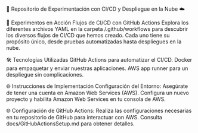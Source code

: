 🚀 Repositorio de Experimentación con CI/CD y Despliegue en la Nube ☁️

🧪 Experimentos en Acción
Flujos de CI/CD con GitHub Actions
Explora los diferentes archivos YAML en la carpeta /.github/workflows para descubrir los diversos flujos de CI/CD que hemos creado. Cada uno tiene su propósito único, desde pruebas automatizadas hasta despliegues en la nube.

🛠️ Tecnologías Utilizadas
GitHub Actions para automatizar el CI/CD.
Docker para empaquetar y enviar nuestras aplicaciones.
AWS app runner para un despliegue sin complicaciones.

🌐 Instrucciones de Implementación
Configuración del Entorno:
Asegúrate de tener una cuenta en Amazon Web Services (AWS).
Configura un nuevo proyecto y habilita Amazon Web Services en tu consola de AWS.

🌐 Configuración de GitHub Actions:
Realiza las configuraciones necesarias en tu repositorio de GitHub para interactuar con AWS. Consulta docs/GitHubActionsSetup.md para obtener detalles.
